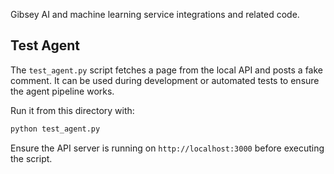 Gibsey AI and machine learning service integrations and related code.

## Test Agent

The `test_agent.py` script fetches a page from the local API and posts a fake comment. It can be used during development or automated tests to ensure the agent pipeline works.

Run it from this directory with:

```bash
python test_agent.py
```

Ensure the API server is running on `http://localhost:3000` before executing the script.
